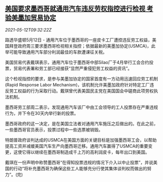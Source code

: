 <!--1620813663000-->
[美国要求墨西哥就通用汽车违反劳权指控进行检视 考验美墨加贸易协定](https://cn.reuters.com/article/us-mexico-gm-labor-0512-idCNKBS2CT12Z)
------

<div><i>2021-05-12T09:32:22Z</i></div><p>路透华盛顿5月12日 - 通用汽车位于墨西哥的一座皮卡工厂遭控违反劳工权益，美国拜登政府周三要求墨西哥检视相关指控；依据最新的美墨加协定(USMCA)，此举可能导致通用汽车部分利润最佳的车款遭课征关税。</p><p>美国贸易代表戴琪表示，通用汽车位于墨西哥中部Silao厂于4月举行工会合约投票，贸易代表署和劳工部已经接获“显然严重侵犯劳工权益的资讯”。</p><p>这个检视指控的要求，是参与美墨加协定的国家首度有一方动用迅速回应劳工机制(Rapid Response Labor Mechanism)，该机制允许美墨加政府针对特定工厂违反劳工权益的行为采取行动。戴琪曾代表美国民主党在美国国会中磋商此项劳权执法机制。</p><p>墨西哥劳工部周二表示，发现通用汽车该厂中由工会领导的工人投票存在严重违规行为，并下令在30天内举行新的投票。</p><p>墨西哥政府的这一决定，是在美国立法者对通用汽车施压之后做出的。在此之前，一些墨西哥官员表示，投票过程中一些选票被销毁。</p><p>特朗普政府谈判达成的USMCA在美国方面的关键目标是加强墨西哥工会，以帮助提高工资并减缓美国汽车生产向墨西哥迁移。通用汽车赢得了USMCA的重要变更，这使它得以继续在墨西哥制造成千上万的高利润皮卡，每年出口到美国。</p><p>戴琪在一份声明中称赞墨西哥“在得知投票违规的情况下介入以中止投票”，并说美国的行动“将补充墨西哥为确保这些工人能够充分行使其集体谈判权而做出的努力”。(完)</p>
